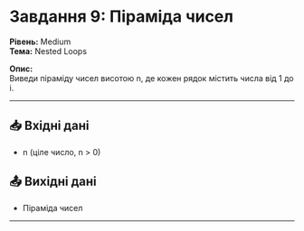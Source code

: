 # Завдання 9: Піраміда чисел

**Рівень:** Medium  
**Тема:** Nested Loops  

**Опис:**  
Виведи піраміду чисел висотою n, де кожен рядок містить числа від 1 до i.

---

## 📥 Вхідні дані
- n (ціле число, n > 0)

## 📤 Вихідні дані
- Піраміда чисел

---
